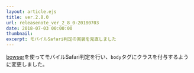 ```yaml
---
layout: article.ejs
title: ver.2.8.0
url: releasenote_ver_2_8_0-20180703
date: 2018-07-03 00:00:00
thumbnail: 
excerpt: モバイルSafari判定の実装を見直しました
---
```


[bowser][0]を使ってモバイルSafari判定を行い、`body`タグにクラスを付与するように変更しました。

[0]: https://www.npmjs.com/package/bowser

